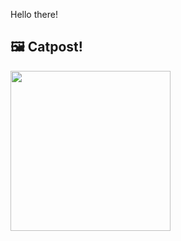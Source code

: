 Hello there!



## 🖼️ Catpost!

<sub>
    <img src="https://cdn2.thecatapi.com/images/c07.jpg" height="256">
</sub>

